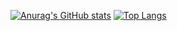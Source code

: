 [![Anurag's GitHub stats](https://github-readme-stats.vercel.app/api?username=VladimirWork&show_icons=true&theme=aura)](https://github.com/anuraghazra/github-readme-stats)
[![Top Langs](https://github-readme-stats.vercel.app/api/top-langs/?username=VladimirWork&hide=jupyter%20notebook)](https://github.com/anuraghazra/github-readme-stats)
